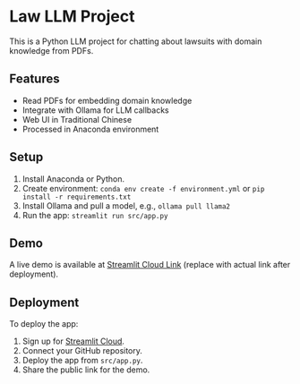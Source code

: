 # Law LLM Project

This is a Python LLM project for chatting about lawsuits with domain knowledge from PDFs.

## Features
- Read PDFs for embedding domain knowledge
- Integrate with Ollama for LLM callbacks
- Web UI in Traditional Chinese
- Processed in Anaconda environment

## Setup
1. Install Anaconda or Python.
2. Create environment: `conda env create -f environment.yml` or `pip install -r requirements.txt`
3. Install Ollama and pull a model, e.g., `ollama pull llama2`
4. Run the app: `streamlit run src/app.py`

## Demo
A live demo is available at [Streamlit Cloud Link](https://your-app.streamlit.app) (replace with actual link after deployment).

## Deployment
To deploy the app:
1. Sign up for [Streamlit Cloud](https://streamlit.io/cloud).
2. Connect your GitHub repository.
3. Deploy the app from `src/app.py`.
4. Share the public link for the demo.
